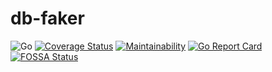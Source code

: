 # db-faker
![Go](https://github.com/smockoro/db-faker/workflows/Go/badge.svg) [![Coverage Status](https://coveralls.io/repos/github/smockoro/db-faker/badge.svg?branch=main)](https://coveralls.io/github/smockoro/db-faker?branch=main) [![Maintainability](https://api.codeclimate.com/v1/badges/fec8829c6c503108a33a/maintainability)](https://codeclimate.com/github/smockoro/db-faker/maintainability) [![Go Report Card](https://goreportcard.com/badge/github.com/smockoro/db-faker)](https://goreportcard.com/report/github.com/smockoro/db-faker) [![FOSSA Status](https://app.fossa.com/api/projects/git%2Bgithub.com%2Fsmockoro%2Fdb-faker.svg?type=shield)](https://app.fossa.com/projects/git%2Bgithub.com%2Fsmockoro%2Fdb-faker?ref=badge_shield)
